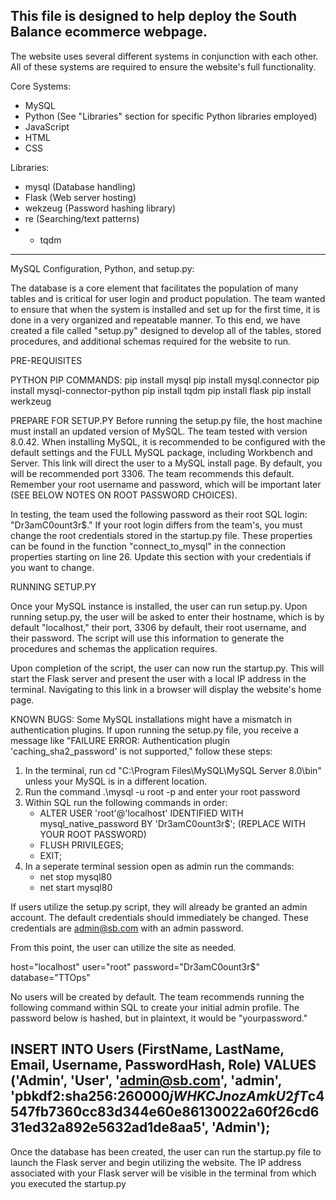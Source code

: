 This file is designed to help deploy the South Balance ecommerce webpage. 
-----------------------------------------------------------------------------------------
The website uses several different systems in conjunction with each other. All of these systems are required to ensure the website's full functionality. 

Core Systems:
- MySQL
- Python (See "Libraries" section for specific Python libraries employed)
- JavaScript
- HTML
- CSS

Libraries:
- mysql (Database handling)
- Flask (Web server hosting)
- wekzeug (Password hashing library)
- re (Searching/text patterns)
- - tqdm
-----------------------------------------------------------------------------------------
MySQL Configuration, Python, and setup.py:

The database is a core element that facilitates the population of many tables and is critical for user login and product population. The team wanted to ensure that when the system is installed and set up for the first time, it is done in a very organized and repeatable manner. To this end, we have created a file called "setup.py" designed to develop all of the tables, stored procedures, and additional schemas required for the website to run. 

PRE-REQUISITES

PYTHON PIP COMMANDS:
pip install mysql
pip install mysql.connector
pip install mysql-connector-python
pip install tqdm
pip install flask
pip install werkzeug

PREPARE FOR SETUP.PY
Before running the setup.py file, the host machine must install an updated version of MySQL. The team tested with version 8.0.42. When installing MySQL, it is recommended to be configured with the default settings and the FULL MySQL package, including Workbench and Server. This link will direct the user to a MySQL install page. By default, you will be recommended port 3306. The team recommends this default. Remember your root username and password, which will be important later (SEE BELOW NOTES ON ROOT PASSWORD CHOICES). 

In testing, the team used the following password as their root SQL login: "Dr3amC0ount3r$." If your root login differs from the team's, you must change the root credentials stored in the startup.py file. These properties can be found in the function "connect_to_mysql" in the connection properties starting on line 26. Update this section with your credentials if you want to change.

RUNNING SETUP.PY

Once your MySQL instance is installed, the user can run setup.py. Upon running setup.py, the user will be asked to enter their hostname, which is by default "localhost," their port, 3306 by default, their root username, and their password. The script will use this information to generate the procedures and schemas the application requires. 

Upon completion of the script, the user can now run the startup.py. This will start the Flask server and present the user with a local IP address in the terminal. Navigating to this link in a browser will display the website's home page. 

KNOWN BUGS: Some MySQL installations might have a mismatch in authentication plugins. If upon running the setup.py file, you receive a message like "FAILURE ERROR: Authentication plugin 'caching_sha2_password' is not supported," follow these steps:

  1) In the terminal, run cd "C:\Program Files\MySQL\MySQL Server 8.0\bin" unless your MySQL is in a different location.
  2) Run the command .\mysql -u root -p and enter your root password
  3) Within SQL run the following commands in order:
     - ALTER USER 'root'@'localhost' IDENTIFIED WITH mysql_native_password BY 'Dr3amC0ount3r$'; (REPLACE WITH YOUR ROOT PASSWORD)
     - FLUSH PRIVILEGES;
     - EXIT;
  4) In a seperate terminal session open as admin run the commands:
     - net stop mysql80
     - net start mysql80

If users utilize the setup.py script, they will already be granted an admin account. The default credentials should immediately be changed. These credentials are admin@sb.com with an admin password. 

From this point, the user can utilize the site as needed. 



host="localhost"
user="root"
password="Dr3amC0ount3r$"
database="TTOps"

No users will be created by default. The team recommends running the following command within SQL to create your initial admin profile. The password below is hashed, but in plaintext, it would be "yourpassword."

INSERT INTO Users (FirstName, LastName, Email, Username, PasswordHash, Role)
VALUES ('Admin', 'User', 'admin@sb.com', 'admin', 'pbkdf2:sha256:260000$jWHKCJnozAmkU2fT$c4547fb7360cc83d344e60e86130022a60f26cd631ed32a892e5632ad1de8aa5', 'Admin');
-----------------------------------------------------------------------------------------

Once the database has been created, the user can run the startup.py file to launch the Flask server and begin utilizing the website. The IP address associated with your Flask server will be visible in the terminal from which you executed the startup.py
